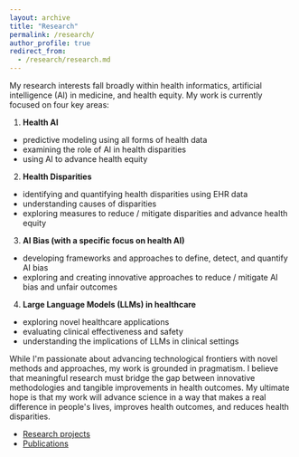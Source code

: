 ```yaml
---
layout: archive
title: "Research"
permalink: /research/
author_profile: true
redirect_from: 
  - /research/research.md
---
```


My research interests fall broadly within health informatics, artificial intelligence (AI) in medicine, and health equity. My work is currently focused on four key areas:

1. **Health AI**
  - predictive modeling using all forms of health data
  - examining the role of AI in health disparities
  - using AI to advance health equity

2. **Health Disparities**
  - identifying and quantifying health disparities using EHR data
  - understanding causes of disparities
  - exploring measures to reduce / mitigate disparities and advance health equity

3. **AI Bias (with a specific focus on health AI)** 
  - developing frameworks and approaches to define, detect, and quantify AI bias
  - exploring and creating innovative approaches to reduce / mitigate AI bias and unfair outcomes


4. **Large Language Models (LLMs) in healthcare** 
  - exploring novel healthcare applications
  - evaluating clinical effectiveness and safety
  - understanding the implications of LLMs in clinical settings

While I'm passionate about advancing technological frontiers with novel methods and approaches, my work is grounded in pragmatism. I believe that meaningful research must bridge the gap between innovative methodologies and tangible improvements in health outcomes. My ultimate hope is that my work will advance science in a way that makes a real difference in people's lives, improves health outcomes, and reduces health disparities.

- [Research projects](.)
- [Publications](/research/publications/)